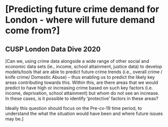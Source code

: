 
# [Predicting future crime demand for London - where will future demand come from?]
## CUSP London Data Dive 2020

[Can we, using crime data alongside a wide range of other social and economic data sets (ie., income, school attainment, justice data) to develop models/tools that are able to predict future crime trends (i.e., overall crime / knife crime/ Domestic Abuse) – thus enabling us to predict the likely key areas contributing towards this. Within this, are there areas that we would predict to have high or increasing crime based on such key factors (i.e. income, deprivation, school attainment) but whom do not see an increase. In these cases, is it possible to identify ‘protective’ factors in these areas?  
 
Ideally this question should focus on the Pre-cv-19 time period, to understand the what the situation would have been and where future issues may be.]
